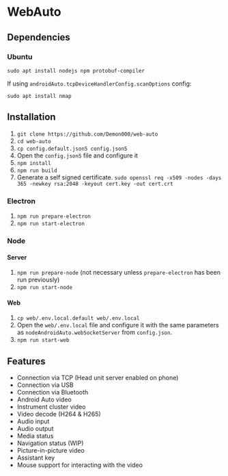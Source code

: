 # WebAuto

## Dependencies

### Ubuntu

`sudo apt install nodejs npm protobuf-compiler`

If using `androidAuto.tcpDeviceHandlerConfig.scanOptions` config:

`sudo apt install nmap`

## Installation

1. `git clone https://github.com/Demon000/web-auto`
2. `cd web-auto`
3. `cp config.default.json5 config.json5`
4. Open the `config.json5` file and configure it
5. `npm install`
6. `npm run build`
7. Generate a self signed certificate.
   `sudo openssl req -x509 -nodes -days 365 -newkey rsa:2048 -keyout cert.key -out cert.crt`

### Electron

1. `npm run prepare-electron`
2. `npm run start-electron`

### Node

#### Server

1. `npm run prepare-node`
   (not necessary unless `prepare-electron` has been run previously)
2. `npm run start-node`

#### Web

1. `cp web/.env.local.default web/.env.local`
2. Open the `web/.env.local` file and configure it with the same parameters as
   `nodeAndroidAuto.webSocketServer` from `config.json`.
3. `npm run start-web`

## Features

-   Connection via TCP (Head unit server enabled on phone)
-   Connection via USB
-   Connection via Bluetooth
-   Android Auto video
-   Instrument cluster video
-   Video decode (H264 & H265)
-   Audio input
-   Audio output
-   Media status
-   Navigation status (WIP)
-   Picture-in-picture video
-   Assistant key
-   Mouse support for interacting with the video
